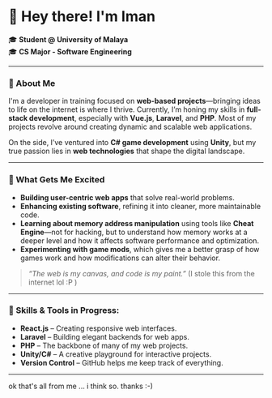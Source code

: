 # 👋 Hey there! I'm **Iman**

🎓 **Student @ University of Malaya**  
🎓 **CS Major - Software Engineering**  

---

### 🌟 About Me

I'm a developer in training focused on **web-based projects**—bringing ideas to life on the internet is where I thrive. 
Currently, I’m honing my skills in **full-stack development**, especially with **Vue.js**, **Laravel**, and **PHP**. Most of my projects revolve around creating dynamic and scalable web applications.

On the side, I’ve ventured into **C# game development** using **Unity**, but my true passion lies in **web technologies** that shape the digital landscape.

---

### 🚀 What Gets Me Excited

- **Building user-centric web apps** that solve real-world problems.
- **Enhancing existing software**, refining it into cleaner, more maintainable code.
- **Learning about memory address manipulation** using tools like **Cheat Engine**—not for hacking, but to understand 
  how memory works at a deeper level and how it affects software performance and optimization.
- **Experimenting with game mods**, which gives me a better grasp of how games work and how modifications can alter their behavior.

> _“The web is my canvas, and code is my paint.”_
(I stole this from the internet lol :P )

---

### 🌱 Skills & Tools in Progress:

- **React.js** – Creating responsive web interfaces.
- **Laravel** – Building elegant backends for web apps.
- **PHP** – The backbone of many of my web projects.
- **Unity/C#** – A creative playground for interactive projects.
- **Version Control** – GitHub helps me keep track of everything.

---

ok that's all from me ... i think so. thanks :-)
